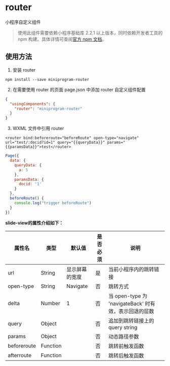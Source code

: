 # router

小程序自定义组件

> 使用此组件需要依赖小程序基础库 2.2.1 以上版本，同时依赖开发者工具的 npm 构建。具体详情可查阅[官方 npm 文档](https://developers.weixin.qq.com/miniprogram/dev/devtools/npm.html)。


## 使用方法

1. 安装 router

```
npm install --save miniprogram-router
```

2. 在需要使用 router 的页面 page.json 中添加 router 自定义组件配置

```json
{
  "usingComponents": {
    "router": "miniprogram-router"
  }
}
```

3. WXML 文件中引用 router

``` wxml
<router bind:beforeroute="beforeRoute" open-type="navigate" url="test/:docid?id=1" query="{{queryData}}" params="{{paramsData}}">test</router>
```

```js
Page({
  data: {
    queryData: {
      a: 5
    },
    paramsData: {
      docid: '1'
    }
  },
  beforeRoute() {
    console.log("trigger beforeRoute")
  }
})

```

**slide-view的属性介绍如下：**

| 属性名                   | 类型         | 默认值                    | 是否必须    | 说明                                        |
|-------------------------|--------------|---------------------------|------------|---------------------------------------------|
| url                   | String       | 显示屏幕的宽度             | 是          | 当前小程序内的跳转链接                    |
| open-type                  | String       | Navigate                        | 否        |  跳转方式                    |
|delta             | Number       | 1                        | 否          | 当 open-type 为 'navigateBack' 时有效，表示回退的层数|
|query             | Object       |                        | 否          | 追加到跳转链接上的query string|
|params             | Object       |                         | 否          |动态路径参数|
|beforeroute             | Function       |                         | 否          | 跳转前触发函数|
|afterroute             | Function       |                        | 否          | 跳转后触发函数|